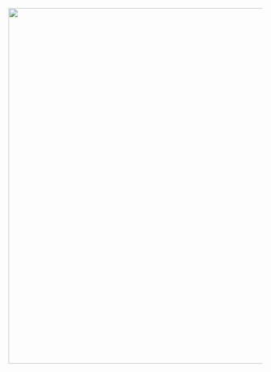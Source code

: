 <a class="imgpopup" href="content%20delivery%20network.jpg"><img src="content%20delivery%20network.jpg" width="940" height="705"></a>